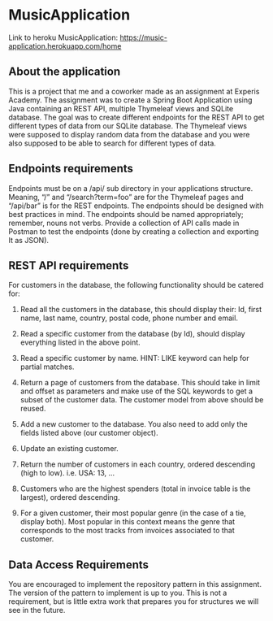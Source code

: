 # MusicApplication

Link to heroku MusicApplication: https://music-application.herokuapp.com/home

About the application
-

This is a project that me and a coworker made as an assignment at Experis Academy. 
The assignment was to create a Spring Boot Application using Java containing an REST API, multiple Thymeleaf views and SQLite database. 
The goal was to create different endpoints for the REST API to get different types of data from our SQLite database. 
The Thymeleaf views were supposed to display random data from the database and you were also supposed to be able to search for different types of data.

Endpoints requirements
-
Endpoints must be on a /api/ sub directory in your applications structure. Meaning, “/” and “/search?term=foo” are for the Thymeleaf pages and “/api/bar” 
is for the REST endpoints. The endpoints should be designed with best practices in mind. The endpoints should be named appropriately; remember, nouns not verbs. 
Provide a collection of API calls made in Postman to test the endpoints (done by creating a collection and exporting It as JSON).

REST API requirements
-
For customers in the database, the following functionality should be catered for:

1. Read all the customers in the database, this should display their: Id, first name, last name, country, postal code, phone number and email.

2. Read a specific customer from the database (by Id), should display everything listed in the above point.

3. Read a specific customer by name. HINT: LIKE keyword can help for partial matches.

4. Return a page of customers from the database. This should take in limit and offset as parameters and make use of the SQL keywords to get a subset of the customer data. The customer model from above should be reused.

5. Add a new customer to the database. You also need to add only the fields listed above (our customer object). 

6. Update an existing customer.

7. Return the number of customers in each country, ordered descending (high to low). i.e. USA: 13, ... 

8. Customers who are the highest spenders (total in invoice table is the largest), ordered descending. 

9. For a given customer, their most popular genre (in the case of a tie, display both). Most popular in this context means the genre that corresponds to the most tracks from invoices associated to that customer.

Data Access Requirements
-
You are encouraged to implement the repository pattern in this assignment. The version of the pattern to implement is up to you. 
This is not a requirement, but is little extra work that prepares you for structures we will see in the future.
